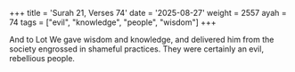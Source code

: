 +++
title = 'Surah 21, Verses 74'
date = '2025-08-27'
weight = 2557
ayah = 74
tags = ["evil", "knowledge", "people", "wisdom"]
+++

And to Lot We gave wisdom and knowledge, and delivered him from the society engrossed in shameful practices. They were certainly an evil, rebellious people.